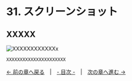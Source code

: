 ﻿# 31. スクリーンショット

## XXXXX
![XXXXXXXXXXXXx](resource/YYYYYYYYY/xxxxxxxxxxxxxxxxxx.png "XXXXXXXXXXXXXXXXXXXXXXXX")  
```cpp
XXXXXXXXXXXXXXXXXXXXXX
```

[← 前の章へ戻る](Particle.md)　|　[- 目次 -](Index.md)　|　[次の章へ進む →](SceneManager.md)